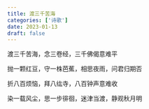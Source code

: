 ```yaml
---
title: 渡三千苦海
categories: ['诗歌']
date: 2023-01-13
draft: false
---
```


渡三千苦海，念三卷经，三千佛偈意难平

抛一颗红豆，守一株芭蕉，相思夜雨，问君归期否

折八百烦恼，拜八纮寺，八百钟声意难收

染一载风尘，思一步徘徊，迷津当渡，静观秋月明